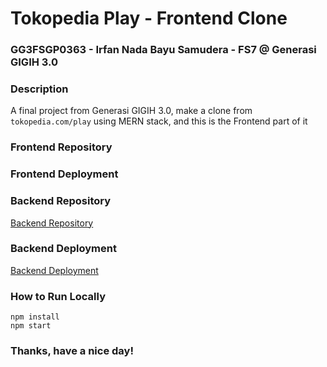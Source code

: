# Tokopedia Play - Frontend Clone

### GG3FSGP0363 - Irfan Nada Bayu Samudera - FS7 @ Generasi GIGIH 3.0

### Description

A final project from Generasi GIGIH 3.0, make a clone from `tokopedia.com/play` using MERN stack, and this is the Frontend part of it

### Frontend Repository

### Frontend Deployment

### Backend Repository

[Backend Repository](https://github.com/eerfunn/TokopediaPlay-Backend-Clone)

### Backend Deployment

[Backend Deployment](https://tokopediaplay-backend-clone-production.up.railway.app/)

### How to Run Locally

```
npm install
npm start
```

### Thanks, have a nice day!

